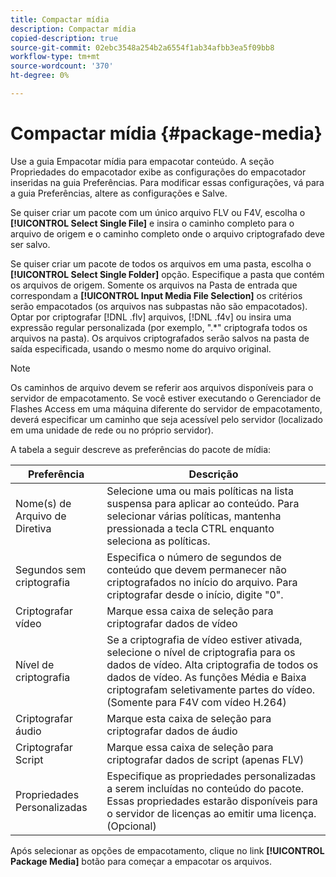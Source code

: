 ```yaml
---
title: Compactar mídia
description: Compactar mídia
copied-description: true
source-git-commit: 02ebc3548a254b2a6554f1ab34afbb3ea5f09bb8
workflow-type: tm+mt
source-wordcount: '370'
ht-degree: 0%

---
```


# Compactar mídia {#package-media}

Use a guia Empacotar mídia para empacotar conteúdo. A seção Propriedades do empacotador exibe as configurações do empacotador inseridas na guia Preferências. Para modificar essas configurações, vá para a guia Preferências, altere as configurações e Salve.

Se quiser criar um pacote com um único arquivo FLV ou F4V, escolha o **[!UICONTROL Select Single File]** e insira o caminho completo para o arquivo de origem e o caminho completo onde o arquivo criptografado deve ser salvo.

Se quiser criar um pacote de todos os arquivos em uma pasta, escolha o **[!UICONTROL Select Single Folder]** opção. Especifique a pasta que contém os arquivos de origem. Somente os arquivos na Pasta de entrada que correspondam a **[!UICONTROL Input Media File Selection]** os critérios serão empacotados (os arquivos nas subpastas não são empacotados). Optar por criptografar [!DNL .flv] arquivos, [!DNL .f4v] ou insira uma expressão regular personalizada (por exemplo, &quot;.&#42;&quot; criptografa todos os arquivos na pasta). Os arquivos criptografados serão salvos na pasta de saída especificada, usando o mesmo nome do arquivo original.

>[!NOTE]
>
>Os caminhos de arquivo devem se referir aos arquivos disponíveis para o servidor de empacotamento. Se você estiver executando o Gerenciador de Flashes Access em uma máquina diferente do servidor de empacotamento, deverá especificar um caminho que seja acessível pelo servidor (localizado em uma unidade de rede ou no próprio servidor).

A tabela a seguir descreve as preferências do pacote de mídia:

| Preferência | Descrição |
|---|---|
| Nome(s) de Arquivo de Diretiva | Selecione uma ou mais políticas na lista suspensa para aplicar ao conteúdo. Para selecionar várias políticas, mantenha pressionada a tecla CTRL enquanto seleciona as políticas. |
| Segundos sem criptografia | Especifica o número de segundos de conteúdo que devem permanecer não criptografados no início do arquivo. Para criptografar desde o início, digite &quot;0&quot;. |
| Criptografar vídeo | Marque essa caixa de seleção para criptografar dados de vídeo |
| Nível de criptografia | Se a criptografia de vídeo estiver ativada, selecione o nível de criptografia para os dados de vídeo. Alta criptografia de todos os dados de vídeo. As funções Média e Baixa criptografam seletivamente partes do vídeo. (Somente para F4V com vídeo H.264) |
| Criptografar áudio | Marque esta caixa de seleção para criptografar dados de áudio |
| Criptografar Script | Marque essa caixa de seleção para criptografar dados de script (apenas FLV) |
| Propriedades Personalizadas | Especifique as propriedades personalizadas a serem incluídas no conteúdo do pacote. Essas propriedades estarão disponíveis para o servidor de licenças ao emitir uma licença. (Opcional) |

Após selecionar as opções de empacotamento, clique no link **[!UICONTROL Package Media]** botão para começar a empacotar os arquivos.
